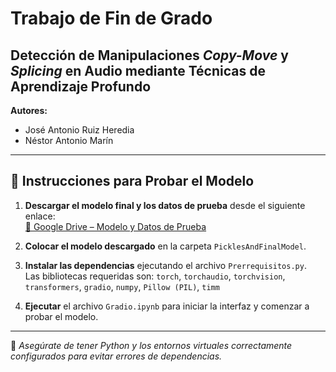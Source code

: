 # Trabajo de Fin de Grado  
## Detección de Manipulaciones *Copy-Move* y *Splicing* en Audio mediante Técnicas de Aprendizaje Profundo

**Autores:**  
- José Antonio Ruiz Heredia  
- Néstor Antonio Marín

---

## 🧪 Instrucciones para Probar el Modelo

1. **Descargar el modelo final y los datos de prueba** desde el siguiente enlace:  
   [📁 Google Drive – Modelo y Datos de Prueba](https://drive.google.com/drive/folders/1BnsSqb9L6CuNkydg_6-EB9yMKPqrRvI9?usp=sharing)

2. **Colocar el modelo descargado** en la carpeta `PicklesAndFinalModel`.

3. **Instalar las dependencias** ejecutando el archivo `Prerrequisitos.py`.  
   Las bibliotecas requeridas son: ``torch``, ``torchaudio``, ``torchvision``, ``transformers``, ``gradio``, ``numpy``, ``Pillow (PIL)``, ``timm``


4. **Ejecutar** el archivo `Gradio.ipynb` para iniciar la interfaz y comenzar a probar el modelo.

---

📌 *Asegúrate de tener Python y los entornos virtuales correctamente configurados para evitar errores de dependencias.*
